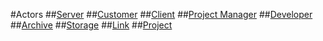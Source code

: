 #Actors
##[Server](server.md)
##[Customer](customer.md)
##[Client](client.md) 
##[Project Manager](project_manager.md)
##[Developer](developer.md) 
##[Archive](archive.md) 
##[Storage](storage.md) 
##[Link](links.md)
##[Project](projects.md)

